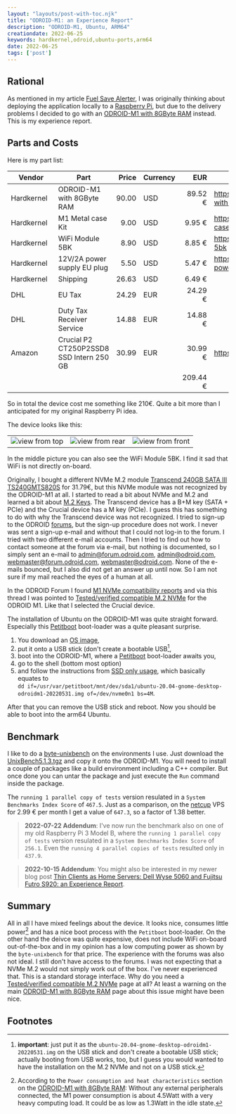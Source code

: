```yaml
---
layout: "layouts/post-with-toc.njk"
title: "ODROID-M1: an Experience Report"
description: "ODROID-M1, Ubuntu, ARM64"
creationdate: 2022-06-25
keywords: hardkernel,odroid,ubuntu-ports,arm64
date: 2022-06-25
tags: ['post']
---
```


## Rational

As mentioned in my article [Fuel Save Alerter](../fuel-save-alerter-germany), I was originally thinking about deploying the application locally to a
[Raspberry Pi](https://en.wikipedia.org/wiki/Raspberry_Pi), but due to the delivery problems I decided to go with an [ODROID-M1 with 8GByte
RAM](https://www.hardkernel.com/shop/odroid-m1-with-8gbyte-ram) instead. This is my experience report.

## Parts and Costs

Here is my part list:

| Vendor                 | Part                                     | Price | Currency | EUR      | Link                                                        |
|------------------------|------------------------------------------|------:|----------|---------:|-------------------------------------------------------------|
| Hardkernel&nbsp;&nbsp; | ODROID-M1 with 8GByte RAM                | 90.00 | USD      |  89.52 € | https://www.hardkernel.com/shop/odroid-m1-with-8gbyte-ram   |
| Hardkernel             | M1 Metal case Kit                        |  9.00 | USD      |   9.95 € | https://www.hardkernel.com/shop/m1-metal-case-kit           |
| Hardkernel             | WiFi Module 5BK                          |  8.90 | USD      |   8.85 € | https://www.hardkernel.com/shop/wifi-module-5bk             |
| Hardkernel             | 12V/2A power supply EU plug              |  5.50 | USD      |   5.47 € | https://www.hardkernel.com/shop/12v-2a-power-supply-eu-plug |
| Hardkernel             | Shipping                                 | 26.63 | USD      |   6.49 € |                                                             |
| DHL                    | EU Tax                                   | 24.29 | EUR      |  24.29 € |                                                             |
| DHL                    | Duty Tax Receiver Service                | 14.88 | EUR      |  14.88 € |                                                             |
| Amazon                 | Crucial P2 CT250P2SSD8 SSD Intern 250 GB | 30.99 | EUR      |  30.99 € | https://www.amazon.de/gp/product/B086BKGSC1                 |
|                        |                                          |       |          | 209.44 € |                                                             |

So in total the device cost me something like 210€. Quite a bit more than I anticipated for my original Raspberry Pi idea.

The device looks like this:

|  |  |  |
|--|--|--|
| <div style="max-width: 100%"><object data="/img/2022-06-25-odroid-m1-1.jpeg" type="image/jpg" style="max-width: 100%"><img src="/img/2022-06-25-odroid-m1-1.jpeg" alt="view from top"></object> | <object data="/img/2022-06-25-odroid-m1-2.jpeg" type="image/jpg" style="max-width: 100%"><img src="/img/2022-06-25-odroid-m1-2.jpeg" alt="view from rear"></object> | <object data="/img/2022-06-25-odroid-m1-3.jpeg" type="image/jpg" style="max-width: 100%"><img src="/img/2022-06-25-odroid-m1-3.jpeg" alt="view from front"></object></div> |

In the middle picture you can also see the WiFi Module 5BK. I find it sad that WiFi is not directly on-board.

Originally, I bought a different NVMe M.2 module [Transcend 240GB SATA III TS240GMTS820S](https://www.amazon.de/gp/product/B0778Q7X9B) for 31.79€, but
this NVMe module was not recognized by the ODROID-M1 at all. I started to read a bit about NVMe and M.2 and learned a bit about [M.2
Keys](https://www.delock.de/infothek/M.2/M.2.html). The Transcend device has a B+M key (SATA + PCIe) and the Crucial device has a M key (PCIe). I
guess this has something to do with why the Transcend device was not recognized. I tried to sign-up to the ODROID [forums](https://forum.odroid.com),
but the sign-up procedure does not work. I never was sent a sign-up e-mail and without that I could not log-in to the forum. I tried with two
different e-mail accounts. Then I tried to find out how to contact someone at the forum via e-mail, but nothing is documented, so I simply sent an
e-mail to admin@forum.odroid.com, admin@odroid.com, webmaster@forum.odroid.com, webmaster@odroid.com. None of the e-mails bounced, but I also did not
get an answer up until now. So I am not sure if my mail reached the eyes of a human at all.

In the ODROID Forum I found [M1 NVMe compatibility reports](https://forum.odroid.com/viewtopic.php?t=44265) and via this thread I was pointed to
[Tested/verified compatible M.2 NVMe](https://wiki.odroid.com/odroid-m1/hardware/nvme) for the ODROID M1. Like that I selected the Crucial device.

The installation of Ubuntu on the ODROID-M1 was quite straight forward. Especially this [Petitboot](https://github.com/open-power/petitboot)
boot-loader was a quite pleasant surprise.

1. You download an [OS image](https://wiki.odroid.com/odroid-m1/os_images/os_images),
1. put it onto a USB stick (don't create a bootable USB[^usb],
1. boot into the ODROID-M1, where a [Petitboot](https://github.com/open-power/petitboot) boot-loader awaits you,
1. go to the shell (bottom most option)
1. and follow the instructions from [SSD only usage](https://forum.odroid.com/viewtopic.php?f=211&t=44287), which basically equates to<br>`dd if=/usr/var/petitboot/mnt/dev/sda1/ubuntu-20.04-gnome-desktop-odroidm1-20220531.img of=/dev/nvme0n1 bs=4M`.

After that you can remove the USB stick and reboot. Now you should be able to boot into the arm64 Ubuntu.

## Benchmark

I like to do a [byte-unixbench](https://code.google.com/archive/p/byte-unixbench) on the environments I use. Just download the
[UnixBench5.1.3.tgz](https://code.google.com/archive/p/byte-unixbench/downloads) and copy it onto the ODROID-M1. You will need to install a couple of
packages like a build environment including a C++ compiler. But once done you can untar the package and just execute the `Run` command inside the
package.

The `running 1 parallel copy of tests` version resulated in a `System Benchmarks Index Score` of `467.5`. Just as a comparison, on the
[netcup](https://www.netcup.de/vserver/vps.php) VPS for 2.99 € per month I get a value of `647.3`, so a factor of 1.38 better.

> **2022-07-22 Addendum**: I've now run the benchmark also on one of my old Raspberry Pi 3 Model B, where the `running 1 parallel copy of tests` version
> resulated in a `System Benchmarks Index Score` of `256.1`. Even the `running 4 parallel copies of tests` resulted only in `437.9`.

> **2022-10-15 Addendum**: You might also be interested in my newer blog post [Thin Clients as Home Servers: Dell Wyse 5060 and Fujitsu Futro S920: an Experience Report](../dell-wyse-fujitsu-futro).

## Summary

All in all I have mixed feelings about the device. It looks nice, consumes little power[^power] and has a nice boot process with the `Petitboot`
boot-loader. On the other hand the deivce was quite expensive, does not include WiFi on-board out-of-the-box and in my opinion has a low computing
power as shown by the `byte-unixbench` for that price. The experience with the forums was also not ideal. I still don't have access to the forums. I
was not expecting that a NVMe M.2 would not simply work out of the box. I've never experienced that. This is a standard storage interface. Why do you
need a [Tested/verified compatible M.2 NVMe](https://wiki.odroid.com/odroid-m1/hardware/nvme) page at all? At least a warning on the main [ODROID-M1
with 8GByte RAM](https://www.hardkernel.com/shop/odroid-m1-with-8gbyte-ram) page about this issue might have been nice.


## Footnotes

[^usb]: **important**: just put it as the `ubuntu-20.04-gnome-desktop-odroidm1-20220531.img` on the USB stick and don't create a bootable USB stick; actually booting from USB works, too, but I guess you would wanted to have the installation on the M.2 NVMe and not on a USB stick.
[^power]: According to the `Power consumption and heat characteristics` section on the [ODROID-M1 with 8GByte RAM](https://www.hardkernel.com/shop/odroid-m1-with-8gbyte-ram): Without any external peripherals connected, the M1 power consumption is about 4.5Watt with a very heavy computing load. It could be as low as 1.3Watt in the idle state.
